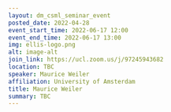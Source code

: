 ```yaml
---
layout: dm_csml_seminar_event
posted_date: 2022-04-28
event_start_time: 2022-06-17 12:00
event_end_time: 2022-06-17 13:00
img: ellis-logo.png
alt: image-alt
join_link: https://ucl.zoom.us/j/97245943682
location: TBC
speaker: Maurice Weiler
affiliation: University of Amsterdam
title: Maurice Weiler
summary: TBC
---
```

